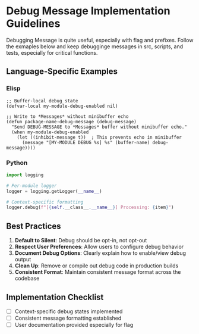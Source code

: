 <!-- ---
!-- Timestamp: 2025-05-25 02:41:39
!-- Author: ywatanabe
!-- File: /home/ywatanabe/.dotfiles/.claude/to_claude/guidelines/guidelines-programming-Debug-Message-Rules.md
!-- --- -->

# Debug Message Implementation Guidelines

Debugging Message is quite useful, especially with flag and prefixes.
Follow the exmaples below and keep debugginge messages in src, scripts, and tests, especially for critical functions.

## Language-Specific Examples

### Elisp
```elisp
;; Buffer-local debug state
(defvar-local my-module-debug-enabled nil)

;; Write to *Messages* without minibuffer echo
(defun package-name-debug-message (debug-message)
  "Send DEBUG-MESSAGE to *Messages* buffer without minibuffer echo."
  (when my-module-debug-enabled
    (let ((inhibit-message t))  ; This prevents echo in minibuffer
      (message "[MY-MODULE DEBUG %s] %s" (buffer-name) debug-message))))
```

### Python
```python
import logging

# Per-module logger
logger = logging.getLogger(__name__)

# Context-specific formatting
logger.debug(f"[{self.__class__.__name__}] Processing: {item}")
```

## Best Practices

1. **Default to Silent**: Debug should be opt-in, not opt-out
2. **Respect User Preferences**: Allow users to configure debug behavior
3. **Document Debug Options**: Clearly explain how to enable/view debug output
4. **Clean Up**: Remove or compile out debug code in production builds
5. **Consistent Format**: Maintain consistent message format across the codebase

## Implementation Checklist

- [ ] Context-specific debug states implemented
- [ ] Consistent message formatting established
- [ ] User documentation provided especially for flag

<!-- EOF -->